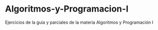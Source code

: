 # Algoritmos-y-Programacion-I
Ejercicios de la guia y parciales de la materia Algoritmos y Programación I
